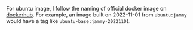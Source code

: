 For ubuntu image, I follow the naming of official docker image on [dockerhub](https://hub.docker.com/_/ubuntu). For example, an image built on 2022-11-01 from `ubuntu:jammy` would have a tag like `ubuntu-base:jammy-20221101`.
